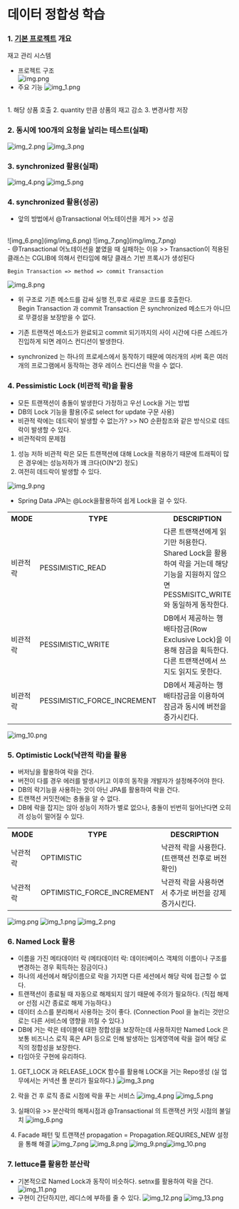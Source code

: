 # 데이터 정합성 학습

### 1. <a href="https://github.com/gongseunghwa/spring_concurrency_issue">기본 프로젝트</a> 개요
재고 관리 시스템
- 프로젝트 구조 <br>
![img.png](img/img.png)
- 주요 기능
![img_1.png](img/img_1.png)
<br>
1. 해당 상품 호출
2. quantity 만큼 상품의 재고 감소
3. 변경사항 저장

### 2. 동시에 100개의 요청을 날리는 테스트(실패)
![img_2.png](img/img_2.png)
![img_3.png](img/img_3.png)

### 3. synchronized 활용(실패)
![img_4.png](img/img_4.png)
![img_5.png](img/img_5.png)

### 4. synchronized 활용(성공)
- 앞의 방법에서 @Transactional 어노테이션을 제거 >> 성공
<br>
![img_6.png](img/img_6.png)
![img_7.png](img/img_7.png)
<br>
- @Transactional 어노테이션을 붙였을 때 실패하는 이유 >> 
Transaction이 적용된 클래스는 CGLIB에 의해서 런타임에 해당 클래스 기반 프록시가 생성된다

```text
Begin Transaction => method => commit Transaction
```
![img_8.png](img/img_8.png)
<br>
- 위 구조로 기존 메소드를 감싸 실행 전,후로 새로운 코드를 호출한다. <br>
Begin Transaction 과 commit Transaction 은 synchronized 메소드가 아니므로 무결성을 보장받을 수 없다.
- 기존 트랜잭션 메소드가 완료되고 commit 되기까지의 사이 시간에 다른 스레드가 진입하게 되면 레이스 컨디션이 발생한다.

- synchronized 는 하나의 프로세스에서 동작하기 때문에 여러개의 서버 혹은 여러개의 프로그램에서 동작하는 경우 레이스 컨디션을 막을 수 없다.

### 4. Pessimistic Lock (비관적 락)을 활용 
- 모든 트랜잭션이 충돌이 발생한다 가정하고 우선 Lock을 거는 방법
- DB의 Lock 기능을 활용(주로 select for update 구문 사용)
- 비관적 락에는 데드락이 발생할 수 없는가? >> NO
순환참조와 같은 방식으로 데드락이 발생할 수 있다.
- 비관적락의 문제점
1. 성능 저하
비관적 락은 모든 트랜잭션에 대해 Lock을 적용하기 때문에 트래픽이 많은 경우에는 성능저하가 꽤 크다(O(N^2) 정도)
2. 여전히 데드락이 발생할 수 있다.

![img_9.png](img/img_9.png)
- Spring Data JPA는 @Lock을활용하여 쉽게 Lock을 걸 수 있다.
<table>
<tr>
<th>MODE</th> <th>TYPE</th> <th>DESCRIPTION</th>
</tr>
<tr>
    <td>비관적 락</td>
    <td>PESSIMISTIC_READ</td>
    <td>다른 트랜잭션에게 읽기만 허용한다. <br> Shared Lock을 활용하여 락을 거는데 해당 기능을 지원하지 않으면 PESSMISITC_WRITE와 동일하게 동작한다.</td>
</tr>
<tr>
    <td>비관적 락</td>
    <td>PESSIMISTIC_WRITE</td>
    <td>DB에서 제공하는 행 배타잠금(Row Exclusive Lock)을 이용해 잠금을 획득한다. 다른 트랜잭션에서 쓰지도 읽지도 못한다.</td>
</tr>
<tr>
    <td>비관적 락</td>
    <td>PESSIMISTIC_FORCE_INCREMENT</td>
    <td>DB에서 제공하는 행 배타잠금을 이용하여 잠금과 동시에 버전을 증가시킨다.</td>
</tr>
</table>

![img_10.png](img/img_10.png)


### 5. Optimistic Lock(낙관적 락)을 활용 
- 버저닝을 활용하여 락을 건다.
- 버전이 다를 경우 에러를 발생시키고 이후의 동작을 개발자가 설정해주어야 한다.
- DB의 락기능을 사용하는 것이 아닌 JPA를 활용하여 락을 건다.
- 트랜잭션 커밋전에는 충돌을 알 수 없다.
- DB에 락을 잡지는 않아 성능이 저하가 별로 없으나, 충돌이 빈번히 일어난다면 오히려 성능이 떨어질 수 있다.
<table>
<tr>
<th>MODE</th> <th>TYPE</th> <th>DESCRIPTION</th>
</tr>
<tr>
    <td>낙관적 락</td>
    <td>OPTIMISTIC</td>
    <td>낙관적 락을 사용한다.(트랜잭션 전후로 버전확인)</td>
</tr>
<tr>
    <td>낙관적 락</td>
    <td>OPTIMISTIC_FORCE_INCREMENT</td>
    <td>낙관적 락을 사용하면서 추가로 버전을 강제 증가시킨다. </td>
</tr>
</table>

![img.png](img.png)
![img_1.png](img_1.png)
![img_2.png](img_2.png)

### 6. Named Lock 활용
- 이름을 가진 메타데이터 락 (메타데이터 락: 데이터베이스 객체의 이름이나 구조를 변경하는 경우 획득하는 잠금이다.)
- 하나의 세션에서 해당이름으로 락을 가지면 다른 세션에서 해당 락에 접근할 수 없다.
- 트랜잭션이 종료될 때 자동으로 해제되지 않기 때문에 주의가 필요하다. (직접 해제 or 선점 시간 종료로 해제 가능하다.)
- 데이터 소스를 분리해서 사용하는 것이 좋다. (Connection Pool 을 늘리는 것만으로는 다른 서비스에 영향을 끼칠 수 있다.)
- DB에 거는 락은 테이블에 대한 정합성을 보장하는데 사용하지만 Named Lock 은 보통 비즈니스 로직 혹은 API 등으로 인해 발생하는 임계영역에 락을 걸어 해당 로직의 정합성을 보장한다.
- 타임아웃 구현에 유리하다.

1. GET_LOCK 과 RELEASE_LOCK 함수를 활용해 LOCK을 거는 Repo생성 (실 업무에서는 커넥션 풀 분리가 필요하다.)
![img_3.png](img_3.png)
2. 락을 건 후 로직 종료 시점에 락을 푸는 서비스
![img_4.png](img_4.png)
![img_5.png](img_5.png)

3. 실패이유 >> 분산락의 해제시점과 @Transactional 의 트랜잭션 커밋 시점의 불일치
![img_6.png ](img_6.png)
4. Facade 패턴 및 트랜잭션 propagation = Propagation.REQUIRES_NEW 설정을 통해 해결
![img_7.png](img_7.png)
![img_8.png](img_8.png)
![img_9.png](img_9.png)![img_10.png](img_10.png)

### 7. lettuce를 활용한 분산락
- 기본적으로 Named Lock과 동작이 비슷하다. setnx를 활용하여 락을 건다.
![img_11.png](img_11.png)
- 구현이 간단하지만, 레디스에 부하를 줄 수 있다.
![img_12.png](img_12.png)
![img_13.png](img_13.png)

